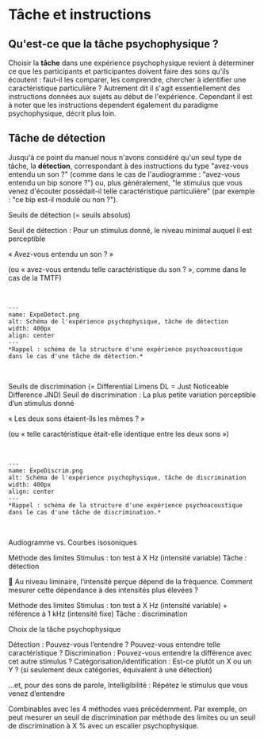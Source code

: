 # Tâche et instructions

## Qu'est-ce que la tâche psychophysique ?

Choisir la **tâche** dans une expérience psychophysique revient à déterminer ce que les participants et participantes doivent faire des sons qu'ils écoutent : faut-il les comparer, les comprendre, chercher à identifier une caractéristique particulière ? Autrement dit il s'agit essentiellement des instructions données aux sujets au début de l'expérience. Cependant il est à noter que les instructions dependent également du paradigme psychophysique, décrit plus loin.

## Tâche de détection 

Jusqu'à ce point du manuel nous n'avons considéré qu'un seul type de tâche, la **détection**, correspondant à des instructions du type "avez-vous entendu un son ?" (comme dans le cas de l'audiogramme : "avez-vous entendu un bip sonore ?") ou, plus généralement, "le stimulus que vous venez d'écouter possédait-il telle caractéristique particulière" (par exemple : "ce bip est-il modulé ou non ?").

Seuils de détection (= seuils absolus)

Seuil de détection : Pour un stimulus donné, le niveau minimal auquel il est perceptible

« Avez-vous entendu un son ? »

(ou « avez-vous entendu telle caractéristique du son ? », comme dans le cas de la TMTF) 

<br /> 

```{figure} ExpeDetect.png
---
name: ExpeDetect.png
alt: Schéma de l'expérience psychophysique, tâche de détection
width: 400px
align: center
---
*Rappel : schéma de la structure d'une expérience psychoacoustique dans le cas d'une tâche de détection.*
```

<br /> 

Seuils de discrimination 
(= Differential Limens DL = Just Noticeable Difference JND)
Seuil de discrimination : La plus petite variation perceptible d’un stimulus donné

« Les deux sons étaient-ils les mêmes ? »

(ou « telle caractéristique était-elle identique entre les deux sons ») 



<br /> 

```{figure} ExpeDiscrim.png
---
name: ExpeDiscrim.png
alt: Schéma de l'expérience psychophysique, tâche de discrimination
width: 400px
align: center
---
*Rappel : schéma de la structure d'une expérience psychoacoustique dans le cas d'une tâche de discrimination.*
```

<br /> 

Audiogramme       vs.       Courbes isosoniques

Méthode des limites
Stimulus : ton test à X Hz (intensité variable)
Tâche : détection

 Au niveau liminaire, l’intensité perçue dépend de la fréquence. Comment mesurer cette dépendance à des intensités plus élevées ?


Méthode des limites
Stimulus : ton test à X Hz (intensité variable) + référence à 1 kHz (intensité fixe) 
Tâche : discrimination

Choix de la tâche psychophysique

Détection : Pouvez-vous l’entendre ? Pouvez-vous entendre telle caractéristique ?
Discrimination : Pouvez-vous entendre la différence avec cet autre stimulus ?
Catégorisation/identification : Est-ce plutôt un X ou un Y ? (si seulement deux catégories, équivalent à une détection)

…et, pour des sons de parole,
Intelligibilité : Répétez le stimulus que vous venez d’entendre

Combinables avec les 4 méthodes vues précédemment. Par exemple, on peut mesurer un seuil de discrimination par méthode des limites ou un seuil de discrimination à X % avec un escalier psychophysique.



